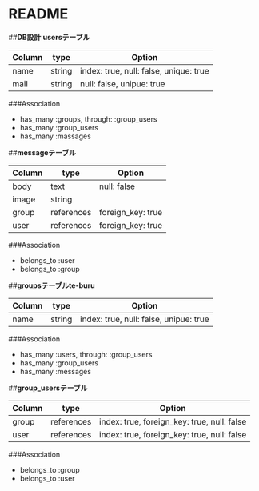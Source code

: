 # README

##**DB設計**
**usersテーブル**

|Column|type|Option|
|------|----|------|
|name|string|index: true, null: false, unique: true|
|mail|string|null: false, unipue: true|

###Association

- has_many :groups, through: :group_users
- has_many :group_users
- has_many :massages

##**messageテーブル**

|Column|type|Option|
|------|----|------|
|body|text|null: false|
|image|string|	
|group|references|foreign_key: true|
|user|references|foreign_key: true|

###Association

- belongs_to :user
- belongs_to :group

##**groupsテーブルte-buru**

|Column|type|Option|
|------|----|------|
|name|string|index: true, null: false, unipue: true|

###Association

- has_many :users, through: :group_users
- has_many :group_users
- has_many :messages

##**group_usersテーブル**

|Column|type|Option|
|------|----|------|
|group|references|index: true, foreign_key: true, null: false|
|user|references|index: true, foreign_key: true, null: false|

###Association

- belongs_to :group
- belongs_to :user
